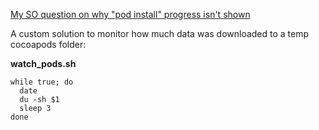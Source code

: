 [My SO question on why "pod install" progress isn't shown](https://stackoverflow.com/questions/68985999/is-there-a-way-to-see-pod-update-or-git-clone-progress-in-percents)

A custom solution to monitor how much data was downloaded to a temp cocoapods folder:

**watch_pods.sh**
```
while true; do
  date
  du -sh $1 
  sleep 3
done
```
